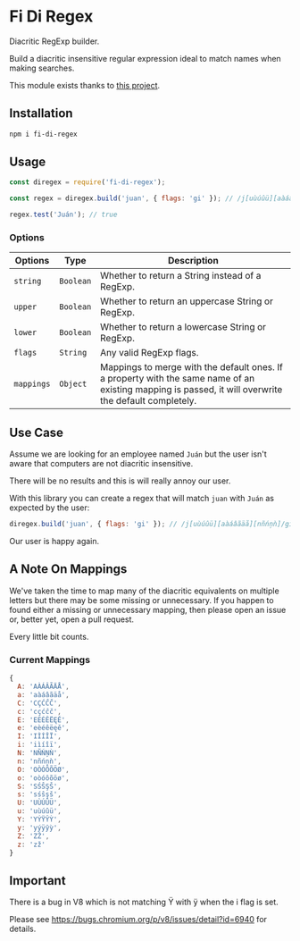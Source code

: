# Fi Di Regex

Diacritic RegExp builder.

Build a diacritic insensitive regular expression ideal to match names when making searches.

This module exists thanks to [this project](https://github.com/pocesar/js-diacritic-regex).

## Installation

```sh
npm i fi-di-regex
```


## Usage

```js
const diregex = require('fi-di-regex');

const regex = diregex.build('juan', { flags: 'gi' }); // /j[uùúûü][aàáâãäå][nñńņǹ]/gi

regex.test('Juán'); // true
```


### Options

| Options | Type | Description |
|---|---|---|
| `string` | `Boolean` | Whether to return a String instead of a RegExp. |
| `upper` | `Boolean` | Whether to return an uppercase String or RegExp. |
| `lower` | `Boolean` | Whether to return a lowercase String or RegExp. |
| `flags` | `String` | Any valid RegExp flags. |
| `mappings` | `Object` | Mappings to merge with the default ones. If a property with the same name of an existing mapping is passed, it will overwrite the default completely. |


## Use Case

Assume we are looking for an employee named `Juán` but the user isn't aware that computers are not diacritic insensitive.

There will be no results and this is will really annoy our user.

With this library you can create a regex that will match `juan` with `Juán` as expected by the user:

```js
diregex.build('juan', { flags: 'gi' }); // /j[uùúûü][aàáâãäå][nñńņǹ]/gi
```

Our user is happy again.


## A Note On Mappings

We've taken the time to map many of the diacritic equivalents on multiple letters but there may be some missing or unnecessary. If you happen to found either a missing or unnecessary mapping, then please open an issue or, better yet, open a pull request.

Every little bit counts.


### Current Mappings

```js
{
  A: 'AÀÁÂÃÄÅ',
  a: 'aàáâãäå',
  C: 'CÇĆĈČ',
  c: 'cçćĉč',
  E: 'EÈÉÊËĘĚ',
  e: 'eèéêëęě',
  I: 'IÌÍÎÏ',
  i: 'iìíîï',
  N: 'NÑŃŅǸ',
  n: 'nñńņǹ',
  O: 'OÒÓÔÕÖØ',
  o: 'oòóôõöø',
  S: 'SŚŜŞŠ',
  s: 'sśŝşš',
  U: 'UÙÚÛÜ',
  u: 'uùúûü',
  Y: 'YÝŸŶỲ',
  y: 'yýÿŷỳ',
  Z: 'ZŽ',
  z: 'zž'
}
```


## Important

There is a bug in V8 which is not matching Ÿ with ÿ when the i flag is set.

Please see https://bugs.chromium.org/p/v8/issues/detail?id=6940 for details.



